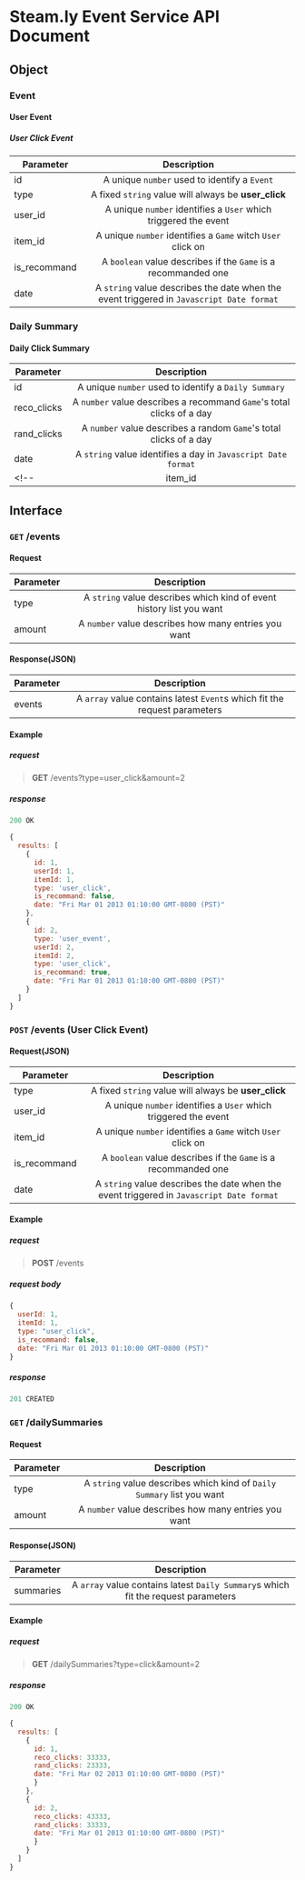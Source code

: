# Steam.ly Event Service API Document

## Object

### Event

#### User Event

##### User Click Event

| Parameter     | Description                 |
| ------------- |:---------------------------:|
| id            | A unique `number` used to identify a `Event`|
| type          | A fixed `string` value will always be **user_click** |
| user_id       | A unique `number` identifies a `User` which triggered the event |
| item_id       | A unique `number` identifies a `Game` witch `User` click on |
| is_recommand  | A `boolean` value describes if the `Game` is a recommanded one |
| date          | A `string` value describes the date when the event triggered in `Javascript Date format` |

<!-- ##### Purchase

| Parameter     | Description                 |
| ------------- |:---------------------------:|
| type          | A fixed `string` value will always be **user_purchase** |
| user_id       | A unique `number` identifies a `User` which triggered the event |
| item_id       | A unique `number` identifies a `Game` witch `User` purchase |
| price         | A `number` value describes how much the `User` pay for the `Game` |
| created_date  | A `number` value describes the date when the event triggered |

##### Play Game

| Parameter     | Description                 |
| ------------- |:---------------------------:|
| type          | A fixed `string` value will always be **user_play_game** |
| user_id       | A unique `number` identifies a `User` which triggered the event |
| item_id       | A unique `number` identifies a `Game` witch `User` click played |
| length        | A `number` value describes how long did the `User` play the `Game` |
| created_date  | A `number` value describes the date when the event triggered | -->

<!-- #### Publisher Event

##### New Game

| Parameter     | Description                 |
| ------------- |:---------------------------:|
| type          | A fixed `string` value will always be **new_game** |
| item_id       | A unique `number` identifies a `Game` witch is released |
| created_date  | A `number` value describes the date when the event triggered |

##### Game Update

| Parameter     | Description                 |
| ------------- |:---------------------------:|
| type          | A fixed `string` value will always be **game_update** |
| item_id       | A unique `number` identifies a `Game` witch is updated |
| created_date  | A `number` value describes the date when the event triggered |

##### Game On Sale

| Parameter      | Description                 |
| -------------- |:---------------------------:|
| type           | A fixed `string` value will always be **game_on_sale** |
| item_id        | A unique `number` identifies a `Game` witch is updated |
| original_price | A `number` value describes the original price of the `Game` |
| sale_price     | A `number` value describes the sale price of the `Game` |
| created_date   | A `number` value describes the date when the event triggered | -->

<!-- ### Daily Sales Summary

| Parameter     | Description                 |
| ------------- |:---------------------------:|
| id            | A unique `number` used to identify a `Daily Summary`|
| item_id       | A unique `number` identifies a `Game` which the `Daily Summary` is talking about |
| sales         | A `number` value describes a `Game`'s sales of a day |
| total_profit  | A `number` value describes a `Game`'s total profit of a day |
| day_number    | A unique `number` identifies a day | -->

### Daily Summary

#### Daily Click Summary

| Parameter     | Description                 |
| ------------- |:---------------------------:|
| id            | A unique `number` used to identify a `Daily Summary`|
| reco_clicks   | A `number` value describes a recommand `Game`'s total clicks of a day |
| rand_clicks   | A `number` value describes a random `Game`'s total clicks of a day |
| date          | A `string` value identifies a day in `Javascript Date format` |
<!-- | item_id       | A unique `number` identifies a `Game` which the `Daily Summary` is talking about | -->

## Interface

### `GET` /events

#### Request

| Parameter     | Description                 |
| ------------- |:---------------------------:|
| type          | A `string` value describes which kind of event history list you want |
| amount  | A `number` value describes how many entries you want |

#### Response(JSON)

| Parameter     | Description                 |
| ------------- |:---------------------------:|
| events        | A `array` value contains latest `Event`s which fit the request parameters |

#### Example

##### request

> **GET** /events?type=user_click&amount=2

##### response

```javascript
200 OK

{
  results: [
    {
      id: 1,
      userId: 1,
      itemId: 1,
      type: 'user_click',
      is_recommand: false,
      date: "Fri Mar 01 2013 01:10:00 GMT-0800 (PST)"
    },
    {
      id: 2,
      type: 'user_event',
      userId: 2,
      itemId: 2,
      type: 'user_click',
      is_recommand: true,
      date: "Fri Mar 01 2013 01:10:00 GMT-0800 (PST)"
    }
  ]
}
```

### `POST` /events (User Click Event)

#### Request(JSON)

| Parameter     | Description                 |
| ------------- |:---------------------------:|
| type          | A fixed `string` value will always be **user_click** |
| user_id       | A unique `number` identifies a `User` which triggered the event |
| item_id       | A unique `number` identifies a `Game` witch `User` click on |
| is_recommand  | A `boolean` value describes if the `Game` is a recommanded one |
| date          | A `string` value describes the date when the event triggered in `Javascript Date format` |

#### Example

##### request

> **POST** /events

##### request body

```javascript
{
  userId: 1,
  itemId: 1,
  type: "user_click",
  is_recommand: false,
  date: "Fri Mar 01 2013 01:10:00 GMT-0800 (PST)"
}
```

##### response

```javascript
201 CREATED
```

### `GET` /dailySummaries

#### Request

| Parameter     | Description                 |
| ------------- |:---------------------------:|
| type          | A `string` value describes which kind of `Daily Summary` list you want |
| amount        | A `number` value describes how many entries you want |

#### Response(JSON)

| Parameter     | Description                 |
| ------------- |:---------------------------:|
| summaries        | A `array` value contains latest `Daily Summary`s which fit the request parameters |

#### Example

##### request

> **GET** /dailySummaries?type=click&amount=2

##### response

```javascript
200 OK

{
  results: [
    {
      id: 1,
      reco_clicks: 33333,
      rand_clicks: 23333,
      date: "Fri Mar 02 2013 01:10:00 GMT-0800 (PST)"
      }
    },
    {
      id: 2,
      reco_clicks: 43333,
      rand_clicks: 33333,
      date: "Fri Mar 01 2013 01:10:00 GMT-0800 (PST)"
      }
    }
  ]
}
```